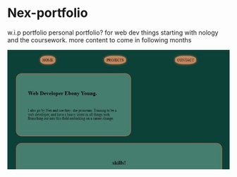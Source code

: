 # Nex-portfolio

w.i.p portfolio
personal portfolio? for web dev things starting with nology and the coursework. more content to come in following months

![Alt text](images\portfolio-snippet.JPG?raw=true "Portfolio snippet")
